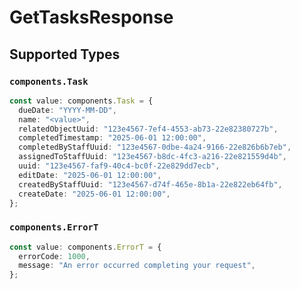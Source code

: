 # GetTasksResponse


## Supported Types

### `components.Task`

```typescript
const value: components.Task = {
  dueDate: "YYYY-MM-DD",
  name: "<value>",
  relatedObjectUuid: "123e4567-7ef4-4553-ab73-22e82380727b",
  completedTimestamp: "2025-06-01 12:00:00",
  completedByStaffUuid: "123e4567-0dbe-4a24-9166-22e826b6b7eb",
  assignedToStaffUuid: "123e4567-b8dc-4fc3-a216-22e821559d4b",
  uuid: "123e4567-faf9-40c4-bc0f-22e829dd7ecb",
  editDate: "2025-06-01 12:00:00",
  createdByStaffUuid: "123e4567-d74f-465e-8b1a-22e822eb64fb",
  createDate: "2025-06-01 12:00:00",
};
```

### `components.ErrorT`

```typescript
const value: components.ErrorT = {
  errorCode: 1000,
  message: "An error occurred completing your request",
};
```


